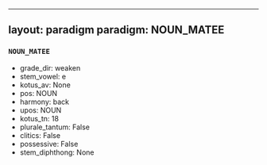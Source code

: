 
---
layout: paradigm
paradigm: NOUN_MATEE
---
### ` NOUN_MATEE `


* grade_dir: weaken
* stem_vowel: e
* kotus_av: None
* pos: NOUN
* harmony: back
* upos: NOUN
* kotus_tn: 18
* plurale_tantum: False
* clitics: False
* possessive: False
* stem_diphthong: None
